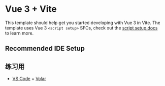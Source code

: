 # Vue 3 + Vite

This template should help get you started developing with Vue 3 in Vite. The template uses Vue 3 `<script setup>` SFCs, check out the [script setup docs](https://v3.vuejs.org/api/sfc-script-setup.html#sfc-script-setup) to learn more.

## Recommended IDE Setup
## 练习用
- [VS Code](https://code.visualstudio.com/) + [Volar](https://marketplace.visualstudio.com/items?itemName=Vue.volar)
